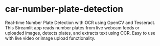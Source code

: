 # car-number-plate-detection
Real-time Number Plate Detection with OCR using OpenCV and Tesseract. This Streamlit app reads number plates from live webcam feeds or uploaded images, detects plates, and extracts text using OCR. Easy to use with live video or image upload functionality.
